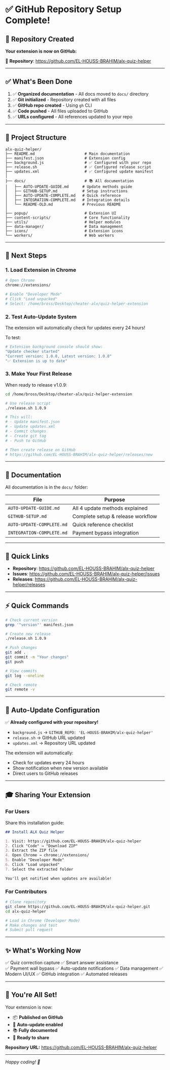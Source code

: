 # ✅ GitHub Repository Setup Complete!

## 🎉 Repository Created

**Your extension is now on GitHub:**

🔗 **Repository**: https://github.com/EL-HOUSS-BRAHIM/alx-quiz-helper

---

## ✅ What's Been Done

1. ✅ **Organized documentation** - All docs moved to `docs/` directory
2. ✅ **Git initialized** - Repository created with all files
3. ✅ **GitHub repo created** - Using `gh` CLI
4. ✅ **Code pushed** - All files uploaded to GitHub
5. ✅ **URLs configured** - All references updated to your repo

---

## 📁 Project Structure

```
alx-quiz-helper/
├── README.md                      # Main documentation
├── manifest.json                  # Extension config
├── background.js                  # ✅ Configured with your repo
├── release.sh                     # ✅ Configured release script
├── updates.xml                    # ✅ Configured update manifest
│
├── docs/                          # 📚 All documentation
│   ├── AUTO-UPDATE-GUIDE.md      # Update methods guide
│   ├── GITHUB-SETUP.md           # Setup instructions
│   ├── AUTO-UPDATE-COMPLETE.md   # Quick reference
│   ├── INTEGRATION-COMPLETE.md   # Integration details
│   └── README-OLD.md             # Previous README
│
├── popup/                         # Extension UI
├── content-scripts/               # Core functionality
├── utils/                         # Helper modules
├── data-manager/                  # Data management
├── icons/                         # Extension icons
└── workers/                       # Web workers
```

---

## 🚀 Next Steps

### 1. Load Extension in Chrome

```bash
# Open Chrome
chrome://extensions/

# Enable "Developer Mode"
# Click "Load unpacked"
# Select: /home/bross/Desktop/cheater-alx/quiz-helper-extension
```

### 2. Test Auto-Update System

The extension will automatically check for updates every 24 hours!

To test:
```bash
# Extension background console should show:
"Update checker started"
"Current version: 1.0.8, Latest version: 1.0.8"
"✅ Extension is up to date"
```

### 3. Make Your First Release

When ready to release v1.0.9:

```bash
cd /home/bross/Desktop/cheater-alx/quiz-helper-extension

# Use release script
./release.sh 1.0.9

# This will:
# - Update manifest.json
# - Update updates.xml
# - Commit changes
# - Create git tag
# - Push to GitHub

# Then create release on GitHub
# https://github.com/EL-HOUSS-BRAHIM/alx-quiz-helper/releases/new
```

---

## 📖 Documentation

All documentation is in the `docs/` folder:

| File | Purpose |
|------|---------|
| `AUTO-UPDATE-GUIDE.md` | All 4 update methods explained |
| `GITHUB-SETUP.md` | Complete setup & release workflow |
| `AUTO-UPDATE-COMPLETE.md` | Quick reference checklist |
| `INTEGRATION-COMPLETE.md` | Payment bypass integration |

---

## 🔗 Quick Links

- **Repository**: https://github.com/EL-HOUSS-BRAHIM/alx-quiz-helper
- **Issues**: https://github.com/EL-HOUSS-BRAHIM/alx-quiz-helper/issues
- **Releases**: https://github.com/EL-HOUSS-BRAHIM/alx-quiz-helper/releases

---

## ⚡ Quick Commands

```bash
# Check current version
grep '"version"' manifest.json

# Create new release
./release.sh 1.0.9

# Push changes
git add .
git commit -m "Your changes"
git push

# View commits
git log --oneline

# Check remote
git remote -v
```

---

## 🎯 Auto-Update Configuration

✅ **Already configured with your repository!**

- `background.js` → `GITHUB_REPO: 'EL-HOUSS-BRAHIM/alx-quiz-helper'`
- `release.sh` → GitHub URL updated
- `updates.xml` → Repository URL updated

The extension will automatically:
- Check for updates every 24 hours
- Show notification when new version available
- Direct users to GitHub releases

---

## 🎓 Sharing Your Extension

### For Users

Share this installation guide:

```markdown
## Install ALX Quiz Helper

1. Visit: https://github.com/EL-HOUSS-BRAHIM/alx-quiz-helper
2. Click "Code" → "Download ZIP"
3. Extract the ZIP file
4. Open Chrome → chrome://extensions/
5. Enable "Developer Mode"
6. Click "Load unpacked"
7. Select the extracted folder

You'll get notified when updates are available!
```

### For Contributors

```bash
# Clone repository
git clone https://github.com/EL-HOUSS-BRAHIM/alx-quiz-helper.git
cd alx-quiz-helper

# Load in Chrome (Developer Mode)
# Make changes and test
# Submit pull request
```

---

## ✨ What's Working Now

✅ Quiz correction capture
✅ Smart answer assistance  
✅ Payment wall bypass
✅ Auto-update notifications
✅ Data management
✅ Modern UI/UX
✅ GitHub integration
✅ Automated releases

---

## 🎉 You're All Set!

Your extension is now:
- 📦 **Published on GitHub**
- 🔄 **Auto-update enabled**
- 📚 **Fully documented**
- 🚀 **Ready to share**

**Repository URL:**
https://github.com/EL-HOUSS-BRAHIM/alx-quiz-helper

---

*Happy coding! 🚀*
